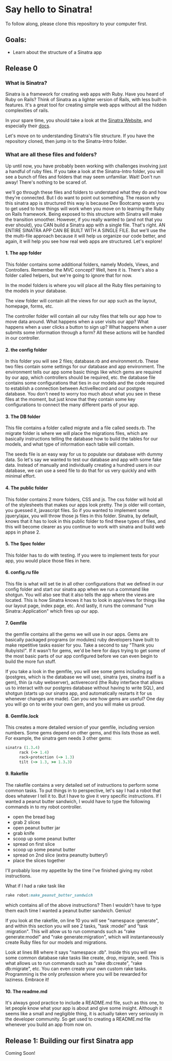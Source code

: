 # Say hello to Sinatra!

To follow along, please clone this repository to your computer first.

## Goals: 

* Learn about the structure of a Sinatra app


## Release 0

### What is Sinatra?

Sinatra is a framework for creating web apps with Ruby. Have you heard of Ruby on Rails? Think of Sinatra as a lighter version of Rails, with less built-in features. It's a great tool for creating simple web apps without all the hidden complexities of rails.

In your spare time, you should take a look at the [Sinatra Website](http://www.sinatrarb.com), and especially their [docs](http://www.sinatrarb.com/intro.html). 

Let's move on to understanding Sinatra's file structure. If you have the repository cloned, then jump in to the Sinatra-Intro folder.

### What are all these files and folders?

Up until now, you have probably been working with challenges involving just a handful of ruby files. If you take a look at the Sinatra-Intro folder, you will see a bunch of files and folders that may seem unfamiliar. Wait! Don't run away! There's nothing to be scared of.

we'll go through these files and folders to understand what they do and how they're connected. But I do want to point out something. The reason why this sinatra app is structured this way is because Dev Bootcamp wants you to get used to how things will work when you move on to learning the Ruby on Rails framework. Being exposed to this structure with Sinatra will make the transition smoother. However, if you really wanted to (and not that you ever should), you CAN build a Sinatra app with a single file. That's right. AN ENTIRE SINATRA APP CAN BE BUILT WITH A SINGLE FILE. But we'll use the the multi-file approach because it will help us organize our code better, and again, it will help you see how real web apps are structured. Let's explore!

#### 1. The app folder

This folder contains some additional folders, namely Models, Views, and Controllers. Remember the MVC concept? Well, here it is. There's also a folder called helpers, but we're going to ignore that for now.

In the model folders is where you will place all the Ruby files pertaining to the models in your database.

The view folder will contain all the views for our app such as the layout, homepage, forms, etc.

The controller folder will contain all our ruby files that tells our app how to move data around. What happens when a user visits our app? What happens when a user clicks a button to sign up? What happens when a user submits some information through a form? All these actions will be handled in our controller.

#### 2. the config folder

In this folder you will see 2 files; database.rb and environment.rb. These two files contain some settings for our database and app environment. The environment tells our app some basic things like which gems are required by our app, which controllers should be required, etc. the database file contains some configurations that ties in our models and the code required to establish a connection between ActiveRecord and our postgres database. You don't need to worry too much about what you see in these files at the moment, but just know that they contain some key configurations to connect the many different parts of your app.

#### 3. The DB folder

This file contains a folder called migrate and a file called seeds.rb. The migrate folder is where we will place the migrations files, which are basically instructions telling the database how to build the tables for our models, and what type of information each table will contain. 

The seeds file is an easy way for us to populate our database with dummy data. So let's say we wanted to test our database and app with some fake data. Instead of manually and individually creating a hundred users in our database, we can use a seed file to do that for us very quickly and with minimal effort.

#### 4. The public folder

This folder contains 2 more folders, CSS and js. The css folder will hold all of the stylesheets that makes our apps look pretty. The js older will contain, you guessed it, javascript files. So if you wanted to implement some jquery/ajax, you will throw those js files in this folder. Sinatra, by default, knows that it has to look in this public folder to find these types of files, and this will become clearer as you continue to work with sinatra and build web apps in phase 2.

#### 5. The Spec folder

This folder has to do with testing. If you were to implement tests for your app, you would place those files in here.

#### 6. config.ru file

This file is what will set tie in all other configurations that we defined in our config folder and start our sinatra app when we run a command like shotgun. You will also see that it also tells the app where the views are located. This is how Sinatra knows it has to look in app/views for things like our layout page, index page, etc. And lastly, it runs the command "run Sinatra::Application" which fires up our app. 

#### 7. Gemfile

the gemfile contains all the gems we will use in our apps. Gems are basically packaged programs (or modules) ruby developers have built to make repetitive tasks easier for you. Take a second to say "Thank you Rubyists!". If it wasn't for gems, we'd be here for days trying to get some of the most basic parts of our app configured before we can even begin to build the more fun stuff. 

If you take a look in the gemfile, you will see some gems including pg (postgres, which is the database we will use), sinatra (yes, sinatra itself is a gem), thin (a ruby webserver), activerecord (the Ruby interface that allows us to interact with our postgres database without having to write SQL), and shotgun (starts up our sinatra app, and automatically restarts it for us whenever changes are made). Can you see how gems are useful? One day you will go on to write your own gem, and you will make us proud.


#### 8. Gemfile.lock

This creates a more detailed version of your gemfile, including version numbers. Some gems depend on other gems, and this lists those as well. For example, the sinatra gem needs 3 other gems:

```Ruby
sinatra (1.3.4)
      rack (~> 1.4)
      rack-protection (~> 1.3)
      tilt (~> 1.3, >= 1.3.3)
```

#### 9. Rakefile 

The rakefile contains a very detailed set of instructions to perform some common tasks. To put things in to perspective, let's say I had a robot that does whatever I tell it to. But I have to give it very specific instructions. If I wanted a peanut butter sandwich, I would have to type the following commands in to my robot controller. 


* open the bread bag
* grab 2 slices
* open peanut butter jar
* grab knife
* scoop up some peanut butter
* spread on first slice
* scoop up some peanut butter
* spread on 2nd slice (extra peanutty buttery!)
* place the slices together

I'll probably lose my appetite by the time I've finished giving my robot instructions.

What if I had a rake task like

```Ruby
rake robot:make_peanut_butter_sandwich
```

which contains all of the above instructions? Then I wouldn't have to type them each time I wanted a peanut butter sandwich. Genius!

If you look at the rakefile, on line 10 you will see "namespace :generate", and within this section you will see 2 tasks, "task :model" and "task :migration". This will allow us to run commands such as "rake generate:model" and "rake generate:migration", which will instantaneously create Ruby files for our models and migrations. 

Look at lines 88 where it says "namespace :db". Inside this you will see some common database rake tasks like create, drop, migrate, seed. This is what allows us to run commands such as "rake db:create", "rake db:migrate", etc. You can even create your own custom rake tasks. Programming is the only profession where you will be rewarded for laziness. Embrace it!

#### 10. The readme.md

It's always good practice to include a README.md file, such as this one, to let people know what your app is about and give some insight. Although it seems like a small and negligible thing, it is actually taken very seriously in the developer community. So get used to creating a README.md file whenever you build an app from now on.

## Release 1: Building our first Sinatra app 

Coming Soon!